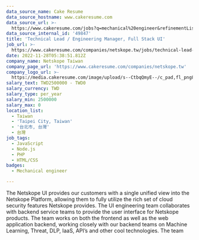 ```yaml
---
data_source_name: Cake Resume
data_source_hostname: www.cakeresume.com
data_source_url: >-
  https://www.cakeresume.com/jobs?q=mechanical%20engineer&refinementList%5Blang_name%5D%5B0%5D=English&refinementList%5Bsalary_type%5D=per_year&range%5Bsalary_range%5D%5Bmin%5D=1000000&page=3
data_source_internal_id: '49847'
title: 'Technical Lead / Engineering Manager, Full Stack UI'
job_url: >-
  https://www.cakeresume.com/companies/netskope.tw/jobs/technical-lead-engineering-manager-full-stack-ui
date: 2022-11-28T05:38:51.812Z
company_name: Netskope Taiwan
company_page_url: 'https://www.cakeresume.com/companies/netskope.tw'
company_logo_url: >-
  https://media.cakeresume.com/image/upload/s--CtbqQmyE--/c_pad,fl_png8,h_200,w_200/v1669011335/bfiv2ufqjlcsk4mixduc.png
salary_text: TWD2500000 - TWD0
salary_currency: TWD
salary_type: per_year
salary_min: 2500000
salary_max: 0
location_list:
  - Taiwan
  - 'Taipei City, Taiwan'
  - '台北市, 台灣'
  - 台灣
job_tags:
  - JavaScript
  - Node.js
  - PHP
  - HTML/CSS
badges:
  - Mechanical engineer

---
```


The Netskope UI provides our customers with a single unified view into the Netskope Platform, allowing them to fully utilize the rich set of cloud security features Netskope provides. The UI engineering team collaborates with backend service teams to provide the user interface for Netskope products. The team works on both the frontend as well as the web application backend, working closely with our backend teams on Machine Learning, Threat, DLP, IaaS, API’s and other cool technologies. The team 